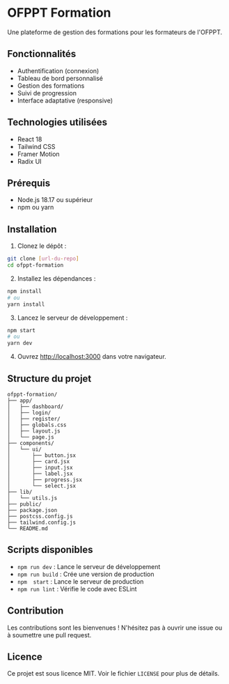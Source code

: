 # OFPPT Formation

Une plateforme de gestion des formations pour les formateurs de l'OFPPT.

## Fonctionnalités

- Authentification (connexion)
- Tableau de bord personnalisé
- Gestion des formations
- Suivi de progression
- Interface adaptative (responsive)

## Technologies utilisées

- React 18
- Tailwind CSS
- Framer Motion
- Radix UI

## Prérequis

- Node.js 18.17 ou supérieur
- npm ou yarn

## Installation

1. Clonez le dépôt :
```bash
git clone [url-du-repo]
cd ofppt-formation
```

2. Installez les dépendances :
```bash
npm install
# ou
yarn install
```

3. Lancez le serveur de développement :
```bash
npm start
# ou
yarn dev
```

4. Ouvrez [http://localhost:3000](http://localhost:3000) dans votre navigateur.

## Structure du projet

```
ofppt-formation/
├── app/
│   ├── dashboard/
│   ├── login/
│   ├── register/
│   ├── globals.css
│   ├── layout.js
│   └── page.js
├── components/
│   └── ui/
│       ├── button.jsx
│       ├── card.jsx
│       ├── input.jsx
│       ├── label.jsx
│       ├── progress.jsx
│       └── select.jsx
├── lib/
│   └── utils.js
├── public/
├── package.json
├── postcss.config.js
├── tailwind.config.js
└── README.md
```

## Scripts disponibles

- `npm run dev` : Lance le serveur de développement
- `npm run build` : Crée une version de production
- `npm  start` : Lance le serveur de production
- `npm run lint` : Vérifie le code avec ESLint

## Contribution

Les contributions sont les bienvenues ! N'hésitez pas à ouvrir une issue ou à soumettre une pull request.

## Licence

Ce projet est sous licence MIT. Voir le fichier `LICENSE` pour plus de détails. 
